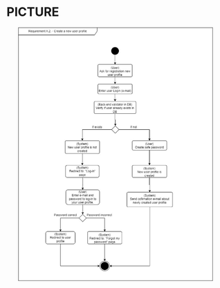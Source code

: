 # PICTURE


<p align="center">
<img src="https://github.com/szduniak-ba/User-account-workflow/blob/main/Activity%20diagram%20req.A.2.jpg?raw=true" width="450">
</p>
